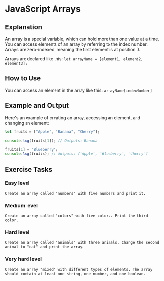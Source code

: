 # JavaScript Arrays

## Explanation

An array is a special variable, which can hold more than one value at a time. You can access elements of an array by referring to the index number. Arrays are zero-indexed, meaning the first element is at position 0.

Arrays are declared like this: `let arrayName = [element1, element2, element3];`

## How to Use

You can access an element in the array like this: `arrayName[indexNumber]`

## Example and Output

Here's an example of creating an array, accessing an element, and changing an element:

```javascript
let fruits = ["Apple", "Banana", "Cherry"];

console.log(fruits[1]); // Outputs: Banana

fruits[1] = "Blueberry";
console.log(fruits); // Outputs: ["Apple", "Blueberry", "Cherry"]
```
## Exercise Tasks

### Easy level

    Create an array called "numbers" with five numbers and print it.

### Medium level

    Create an array called "colors" with five colors. Print the third color.

### Hard level

    Create an array called "animals" with three animals. Change the second animal to "cat" and print the array.

### Very hard level 

    Create an array "mixed" with different types of elements. The array should contain at least one string, one number, and one boolean.

